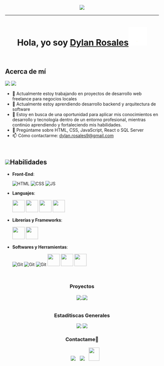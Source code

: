<p align="center">
  <img src="https://miro.medium.com/max/2048/1*OohqW5DGh9CQS4hLY5FXzA.png" height="230"/>
</p>
<hr>
<h1 align="center">Hola, yo soy <a href="https://github.com/Aryagm">Dylan Rosales<a><img src="https://github.com/Kathryn-Jie/Kathryn-Jie/blob/main/wave.gif" width="60px"/></h1>
<Br>
<h2> Acerca de mí </h2>
 <p align="left">
  <img src="https://img.shields.io/badge/Focus-Front%20Development-dodgerblue" />
  <img src="https://img.shields.io/badge/Languages-Español-dodgerblue" />
</p>

- 🔭 Actualmente estoy trabajando en proyectos de desarrollo web freelance para negocios locales  
- 🌱 Actualmente estoy aprendiendo desarrollo backend y arquitectura de software  
- 👯 Estoy en busca de una oportunidad para aplicar mis conocimientos en desarrollo y tecnología dentro de un entorno profesional, mientras continúo aprendiendo y fortaleciendo mis habilidades. 
- 💬 Pregúntame sobre HTML, CSS, JavaScript, React o SQL Server  
- 📫 Cómo contactarme: [dylan.rosales9@gmail.com](mailto:dylan.rosales9@gmail.com)  
<br>

## <img src="https://media2.giphy.com/media/QssGEmpkyEOhBCb7e1/giphy.gif?cid=ecf05e47a0n3gi1bfqntqmob8g9aid1oyj2wr3ds3mg700bl&rid=giphy.gif" width ="25"><b>Habilidades</b>

<p align="center">
  
- **Front-End**:

   <img src="https://user-images.githubusercontent.com/64439609/212556407-f122dc0e-901c-4df7-960f-29a3b52c5349.png" width="40" height="40" alt="HTML" />
   <img src="https://user-images.githubusercontent.com/64439609/212556203-47a51702-fec1-4275-bafb-6afdea15b092.png" width="40" height="40" alt="CSS" />
   <img src="https://user-images.githubusercontent.com/64439609/212556085-e6f8391a-6f25-43d5-8bfe-818167047cfb.png" width="40" height="40" alt="JS"/>

- **Languajes**:
    
   <img src="https://cdn.jsdelivr.net/gh/devicons/devicon/icons/java/java-original.svg" width="40" height="40" />
   <img src="https://cdn.jsdelivr.net/gh/devicons/devicon/icons/python/python-original.svg" width="40" height="40" />
   <img src="https://cdn.jsdelivr.net/gh/devicons/devicon/icons/csharp/csharp-original.svg" width="40" height="40" />
   <img src="https://cdn.jsdelivr.net/gh/devicons/devicon/icons/javascript/javascript-original.svg" width="40" height="40" />
   
- **Librerías y Frameworks**:

   <img src="https://cdn.jsdelivr.net/gh/devicons/devicon/icons/bootstrap/bootstrap-original.svg" width="40" height="40" />
   <img src="https://cdn.jsdelivr.net/gh/devicons/devicon/icons/react/react-original.svg" width="40" height="40" />


- **Softwares y Herramientas**:
    
   <img src="https://user-images.githubusercontent.com/64439609/212556741-81407849-82c8-4926-854f-820e8a644375.png" width="40" height="40" alt="Git"/>
   <img src="https://user-images.githubusercontent.com/64439609/212556816-5f39489d-6cee-4f1c-997f-4d30a391287c.png" width="40" height="40" alt="Git"/>
   <img src="https://user-images.githubusercontent.com/64439609/212556802-77a65ec1-aa71-4272-b603-1a57d1914678.png" width="40" height="40" alt="Git"/>
   <img src="https://cdn.jsdelivr.net/gh/devicons/devicon/icons/androidstudio/androidstudio-original.svg" width="40" height="40" />
   <img src="https://cdn.jsdelivr.net/gh/devicons/devicon/icons/figma/figma-original.svg" width="40" height="40" />
   <img src="https://cdn.jsdelivr.net/gh/devicons/devicon/icons/microsoftsqlserver/microsoftsqlserver-plain.svg" width="40" height="40"/>

<br>
</p>

<h3 align="center" >Proyectos </h3>
<div align="center">
	<a href="https://vistella.vercel.app/" target="_blank">
  	<img align="center" src="https://github-readme-stats.vercel.app/api/pin/?username=dylan-ros&repo=Vistella&theme=tokyonight" />
	</a>
	<a href="https://portafolio-dylan.vercel.app/" target="_blank">
	  <img align="center" src="https://github-readme-stats.vercel.app/api/pin/?username=dylan-ros&repo=PortafolioDylan&theme=tokyonight" />
	</a>
</div>
<br>

<h3 align="center" >Estaditiscas Generales </h3>
	<p align="center">
  		<img src="https://github-readme-stats.vercel.app/api?username=dylan-ros&show_icons=true&theme=tokyonight" />
  		<img src="https://github-readme-stats.vercel.app/api/top-langs/?username=dylan-ros&layout=compact&theme=tokyonight" />
	</p>


<h3 align="center" >Contactame🤝 </h3>

<p align="center">

 <div align="center"  class="icons-social" style="margin-left: 10px;">
        <a   target="_blank" href="https://www.linkedin.com/in/dylan-rosales-9a7493294/">
			<img src="https://img.icons8.com/doodle/40/000000/linkedin--v2.png" style="margin-left: 10px;" ></a>
        <a style="margin-left: 10px;" target="_blank" href="https://github.com/dylan-ros">
		<img src="https://img.icons8.com/doodle/40/000000/github--v1.png"></a>
           <a style="margin-left: 10px;" target="_blank" href="mailto:dylan.rosales9@gmail.com">
		<img src="https://img.icons8.com/doodle/2x/gmail-new.png" style=" width:35px; height:43px;"></a>
		</div>
</p>


	

</div>
